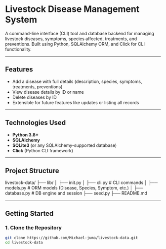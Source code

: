 
#  Livestock Disease Management System

A command-line interface (CLI) tool and database backend for managing livestock diseases, symptoms, species affected, treatments, and preventions. Built using Python, SQLAlchemy ORM, and Click for CLI functionality.

---

## Features

- Add a disease with full details (description, species, symptoms, treatments, preventions)
- View disease details by ID or name
- Delete diseases by ID
- Extensible for future features like updates or listing all records

---

## Technologies Used

- **Python 3.8+**
- **SQLAlchemy**
- **SQLite3** (or any SQLAlchemy-supported database)
- **Click** (Python CLI framework)

---

## Project Structure
livestock-data/
├── lib/
│ ├── init.py
│ ├── cli.py # CLI commands
│ ├── models.py # ORM models (Disease, Species, Symptom, etc.)
│ ├── database.py # DB engine and session
├── seed.py 
├── README.md


---

##  Getting Started

### 1. Clone the Repository

```bash
git clone https://github.com/Michael-juma/livestock-data.git
cd livestock-data
